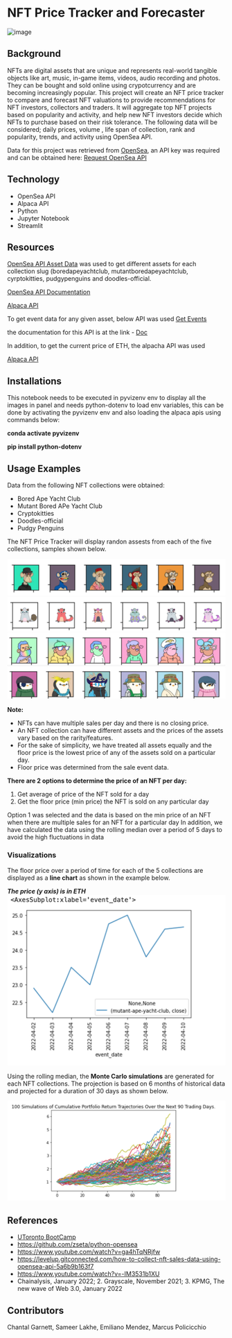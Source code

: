 # NFT Price Tracker and Forecaster

![image](https://user-images.githubusercontent.com/99493522/164087329-d61dac3d-ec6f-4dfa-9896-13821a6bff06.png)


## Background 

NFTs are digital assets that are unique and represents real-world tangible objects like art, music, in-game items, videos, audio recording and photos. They can be bought and sold online using crypotcurrency and are becoming increasingly popular. 
This project will create an NFT price tracker to compare and forecast NFT valuations to  provide recommendations for NFT investors, collectors and traders.  It will aggregate top NFT projects based on popularity and activity, and help new NFT investors decide which NFTs to purchase based on their risk tolerance. The following data will be considered;  daily prices, volume , life span of collection, rank and popularity, trends, and activity using OpenSea API.

Data for this project was retrieved from [OpenSea](https://opensea.io/), an API key was required and can be obtained here:
[Request OpenSea API]( https://docs.opensea.io/reference/request-an-api-key)

## Technology

* OpenSea API
* Alpaca API
* Python 
* Jupyter Notebook 
* Streamlit

## Resources

[OpenSea API Asset Data](https://api.opensea.io/api/v1/assets) was used to get different assets for each collection slug (boredapeyachtclub, mutantboredapeyachtclub, cyrptokitties, pudgypenguins and doodles-official.

[OpenSea API Documentation](https://docs.opensea.io/reference/getting-assets)

[Alpaca API](https://api.alternative.me/v2/ticker/Ethereum/?convert=CAD)

To get event data for any given asset, below API was used
[Get Events](https://api.opensea.io/api/v1/events)

the documentation for this API is at the link - 
[Doc](https://docs.opensea.io/reference/retrieving-asset-events)


In addition, to get the current price of ETH, the alpacha API was used

[Alpaca API](https://api.alternative.me/v2/ticker/Ethereum/?convert=CAD)


## Installations
This notebook needs to be executed in pyvizenv env to display all the images in panel and needs python-dotenv to load env variables, this can be done by activating the pyvizenv env and also loading the alpaca apis using commands below:

**conda activate pyvizenv**

**pip install python-dotenv**

## Usage Examples  

Data from the following NFT collections were obtained:
* Bored Ape Yacht Club
* Mutant Bored APe Yacht Club
* Cryptokitties
* Doodles-official
* Pudgy Penguins

The NFT Price Tracker will display randon  assests from each of the five collections, samples shown below. 

![boredapeyachtclub.png](Images/boredapeyachtclub.png)
![cryptokitties.png](Images/cryptokitties.png)
![doodles-official.png](Images/doodles-official.png)
![pudgypenguins.png](Images/pudgypenguins.png)


**Note:**
* NFTs can have multiple sales per day and there is no closing price. 
* An NFT collection can have different assets and the prices of the assets vary based on the rarity/features.
* For the sake of simplicity, we have treated all assets equally and the floor price is the lowest price of any of the assets sold on a particular day.
* Floor price was determined from the sale event data. 

**There are 2 options to determine the price of an NFT per day:**
1) Get average of price of the NFT sold for a day
2) Get the floor price (min price) the NFT is sold on any particular day

Option 1 was selected and the data is based on the min price of an NFT when there are multiple sales for an NFT for a particular day
In addition, we have calculated the data using the rolling median over a period of 5 days to avoid the high fluctuations in data


### Visualizations
The floor price over a period of time for each of the 5 collections are displayed as a **line chart** as shown in the example below. 

***The price (y axis) is in ETH***
![prices_over_time.png](Images/prices_over_time.png)


Using the rolling median, the **Monte Carlo simulations** are generated for each NFT collections. The projection is based on 6 months of historical data and projected for a duration of 30 days as shown below. 


![MonteCarloSimulation.png](Images/MonteCarloSimulation.png)

## References 
* [UToronto BootCamp](https://utoronto.bootcampcontent.com/utoronto-bootcamp/UTOR-VIRT-FIN-PT-02-2022-U-LOL/-/blob/main/Units-Activities/05-APIs/Supplemental/AlpacaMarkets_Installation-Guide.md)
* https://github.com/zseta/python-opensea
* https://www.youtube.com/watch?v=ga4hTqNRjfw
* https://levelup.gitconnected.com/how-to-collect-nft-sales-data-using-opensea-api-5a6b9b163f7
* https://www.youtube.com/watch?v=-IM3531b1XU
* Chainalysis, January 2022; 2. Grayscale, November 2021; 3. KPMG, The new wave of Web 3.0, January 2022 

## Contributors

Chantal Garnett, Sameer Lakhe, Emiliano Mendez, Marcus Policicchio
